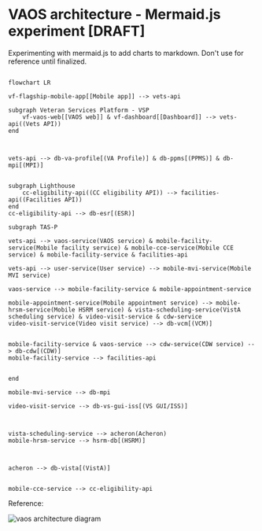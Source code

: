 # VAOS architecture - Mermaid.js experiment [DRAFT]

Experimenting with mermaid.js to add charts to markdown. Don't use for reference until finalized.

```mermaid

flowchart LR

vf-flagship-mobile-app[[Mobile app]] --> vets-api

subgraph Veteran Services Platform - VSP
    vf-vaos-web[[VAOS web]] & vf-dashboard[[Dashboard]] --> vets-api((Vets API))
end



vets-api --> db-va-profile[(VA Profile)] & db-ppms[(PPMS)] & db-mpi[(MPI)]


subgraph Lighthouse
    cc-eligibility-api((CC eligibility API)) --> facilities-api((Facilities API))
end
cc-eligibility-api --> db-esr[(ESR)]

subgraph TAS-P 

vets-api --> vaos-service(VAOS service) & mobile-facility-service(Mobile facility service) & mobile-cce-service(Mobile CCE service) & mobile-facility-service & facilities-api

vets-api --> user-service(User service) --> mobile-mvi-service(Mobile MVI service)

vaos-service --> mobile-facility-service & mobile-appointment-service

mobile-appointment-service(Mobile appointment service) --> mobile-hrsm-service(Mobile HSRM service) & vista-scheduling-service(VistA scheduling service) & video-visit-service & cdw-service
video-visit-service(Video visit service) --> db-vcm[(VCM)]


mobile-facility-service & vaos-service --> cdw-service(CDW service) --> db-cdw[(CDW)]
mobile-facility-service --> facilities-api


end

mobile-mvi-service --> db-mpi

video-visit-service --> db-vs-gui-iss[(VS GUI/ISS)]



vista-scheduling-service --> acheron(Acheron)
mobile-hrsm-service --> hsrm-db[(HSRM)]



acheron --> db-vista[(VistA)]


mobile-cce-service --> cc-eligibility-api

```

Reference:

![vaos architecture diagram](https://github.com/department-of-veterans-affairs/va.gov-team/assets/2536801/971d41b1-5344-4f39-a31c-50d9f79cc8a4)
